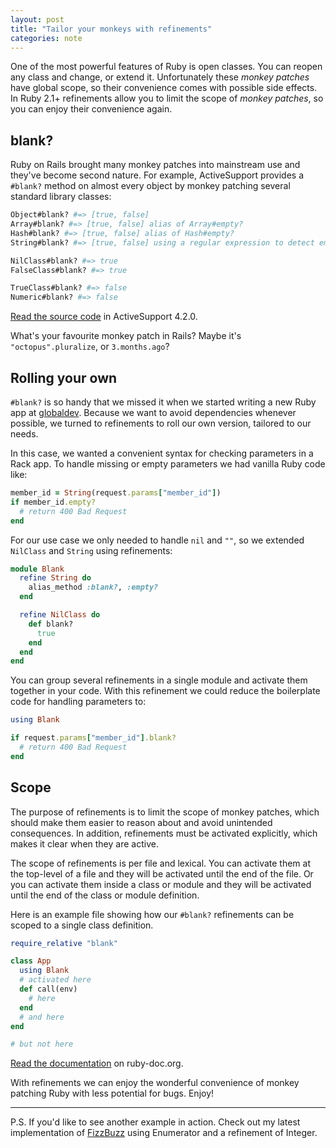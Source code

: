 ```yaml
---
layout: post
title: "Tailor your monkeys with refinements"
categories: note
---
```

One of the most powerful features of Ruby is open classes. You can reopen any class and change, or extend it. Unfortunately these _monkey patches_ have global scope, so their convenience comes with possible side effects. In Ruby 2.1+ refinements allow you to limit the scope of _monkey patches_, so you can enjoy their convenience again.

## blank?

Ruby on Rails brought many monkey patches into mainstream use and they've become second nature. For example, ActiveSupport provides a `#blank?` method on almost every object by monkey patching several standard library classes:

```bash
Object#blank? #=> [true, false]
Array#blank? #=> [true, false] alias of Array#empty?
Hash#blank? #=> [true, false] alias of Hash#empty?
String#blank? #=> [true, false] using a regular expression to detect empty and whitespace only strings

NilClass#blank? #=> true
FalseClass#blank? #=> true

TrueClass#blank? #=> false
Numeric#blank? #=> false
```

[Read the source code](https://github.com/rails/rails/blob/7847a19f476fb9bee287681586d872ea43785e53/activesupport/lib/active_support/core_ext/object/blank.rb) in ActiveSupport 4.2.0.

What's your favourite monkey patch in Rails? Maybe it's `"octopus".pluralize`, or `3.months.ago`?

## Rolling your own

`#blank?` is so handy that we missed it when we started writing a new Ruby app at [globaldev](https://www.globaldev.co.uk). Because we want to avoid dependencies whenever possible, we turned to refinements to roll our own version, tailored to our needs.

In this case, we wanted a convenient syntax for checking parameters in a Rack app. To handle missing or empty parameters we had vanilla Ruby code like:

```ruby
member_id = String(request.params["member_id"])
if member_id.empty?
  # return 400 Bad Request
end
```

For our use case we only needed to handle `nil` and `""`, so we extended `NilClass` and `String` using refinements:

```ruby
module Blank
  refine String do
    alias_method :blank?, :empty?
  end

  refine NilClass do
    def blank?
      true
    end
  end
end
```

You can group several refinements in a single module and activate them together in your code. With this refinement we could reduce the boilerplate code for handling parameters to:

```ruby
using Blank

if request.params["member_id"].blank?
  # return 400 Bad Request
end
```

## Scope

The purpose of refinements is to limit the scope of monkey patches, which should make them easier to reason about and avoid unintended consequences. In addition, refinements must be activated explicitly, which makes it clear when they are active.

The scope of refinements is per file and lexical. You can activate them at the top-level of a file and they will be activated until the end of the file. Or you can activate them inside a class or module and they will be activated until the end of the class or module definition.

Here is an example file showing how our `#blank?` refinements can be scoped to a single class definition.

```ruby
require_relative "blank"

class App
  using Blank
  # activated here
  def call(env)
    # here
  end
  # and here
end

# but not here
```

[Read the documentation](https://ruby-doc.org/core-2.1.1/doc/syntax/refinements_rdoc.html) on ruby-doc.org.

With refinements we can enjoy the wonderful convenience of monkey patching Ruby with less potential for bugs. Enjoy!

---

P.S. If you'd like to see another example in action. Check out my latest implementation of [FizzBuzz](https://github.com/jamesjoshuahill/fizzbuzz-enumerator) using Enumerator and a refinement of Integer.
